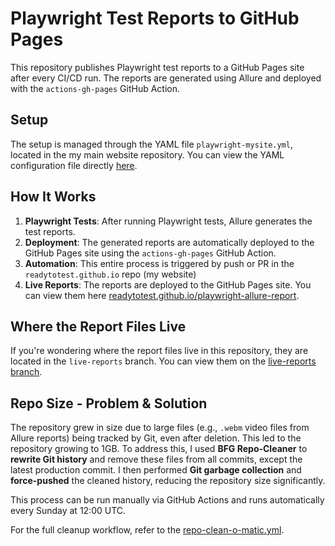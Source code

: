 # Playwright Test Reports to GitHub Pages

This repository publishes Playwright test reports to a GitHub Pages site after every CI/CD run. The reports are generated using Allure and deployed with the `actions-gh-pages` GitHub Action.

## Setup

The setup is managed through the YAML file `playwright-mysite.yml`, located in the my main website repository. You can view the YAML configuration file directly [here](https://github.com/readytotest/readytotest.github.io/blob/main/.github/workflows/playwright-mysite.yml).

## How It Works

1. **Playwright Tests**: After running Playwright tests, Allure generates the test reports.
2. **Deployment**: The generated reports are automatically deployed to the GitHub Pages site using the `actions-gh-pages` GitHub Action.
3. **Automation**: This entire process is triggered by push or PR in the `readytotest.github.io` repo (my website)
4. **Live Reports**: The reports are deployed to the GitHub Pages site. You can view them here [readytotest.github.io/playwright-allure-report](https://readytotest.github.io/playwright-allure-report/).

## Where the Report Files Live

If you're wondering where the report files live in this repository, they are located in the `live-reports` branch. You can view them on the [live-reports branch](https://github.com/readytotest/playwright-allure-report/tree/live-reports).

## Repo Size - Problem & Solution

The repository grew in size due to large files (e.g., `.webm` video files from Allure reports) being tracked by Git, even after deletion. This led to the repository growing to 1GB. To address this, I used **BFG Repo-Cleaner** to **rewrite Git history** and remove these files from all commits, except the latest production commit. I then performed **Git garbage collection** and **force-pushed** the cleaned history, reducing the repository size significantly.

This process can be run manually via GitHub Actions and runs automatically every Sunday at 12:00 UTC. 

For the full cleanup workflow, refer to the [repo-clean-o-matic.yml](https://github.com/readytotest/playwright-allure-report/blob/main/.github/workflows/repo-clean-o-matic.yml).

